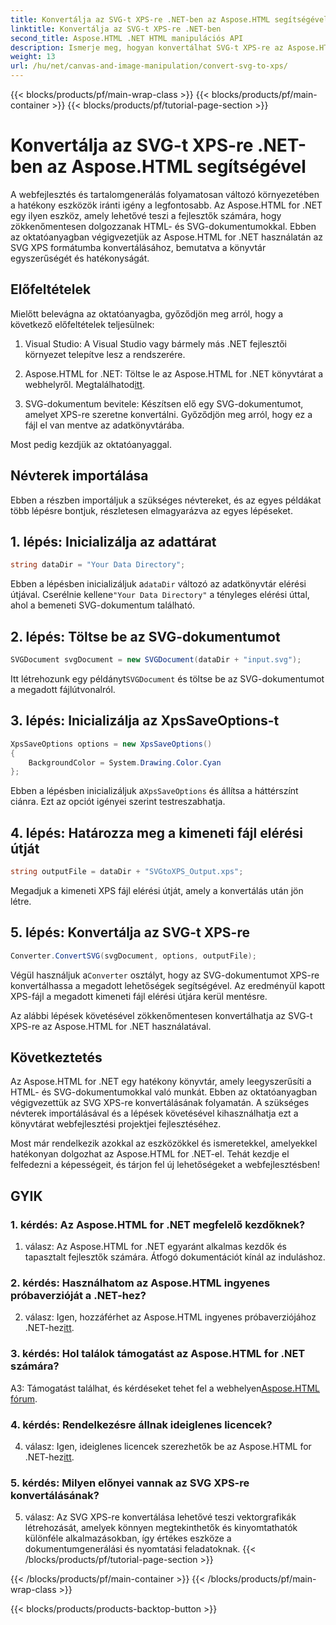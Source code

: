 ```yaml
---
title: Konvertálja az SVG-t XPS-re .NET-ben az Aspose.HTML segítségével
linktitle: Konvertálja az SVG-t XPS-re .NET-ben
second_title: Aspose.HTML .NET HTML manipulációs API
description: Ismerje meg, hogyan konvertálhat SVG-t XPS-re az Aspose.HTML for .NET használatával. Fokozza fel webfejlesztését ezzel a hatékony könyvtárral.
weight: 13
url: /hu/net/canvas-and-image-manipulation/convert-svg-to-xps/
---
```


{{< blocks/products/pf/main-wrap-class >}}
{{< blocks/products/pf/main-container >}}
{{< blocks/products/pf/tutorial-page-section >}}

# Konvertálja az SVG-t XPS-re .NET-ben az Aspose.HTML segítségével


A webfejlesztés és tartalomgenerálás folyamatosan változó környezetében a hatékony eszközök iránti igény a legfontosabb. Az Aspose.HTML for .NET egy ilyen eszköz, amely lehetővé teszi a fejlesztők számára, hogy zökkenőmentesen dolgozzanak HTML- és SVG-dokumentumokkal. Ebben az oktatóanyagban végigvezetjük az Aspose.HTML for .NET használatán az SVG XPS formátumba konvertálásához, bemutatva a könyvtár egyszerűségét és hatékonyságát.

## Előfeltételek

Mielőtt belevágna az oktatóanyagba, győződjön meg arról, hogy a következő előfeltételek teljesülnek:

1. Visual Studio: A Visual Studio vagy bármely más .NET fejlesztői környezet telepítve lesz a rendszerére.

2.  Aspose.HTML for .NET: Töltse le az Aspose.HTML for .NET könyvtárat a webhelyről. Megtalálhatod[itt](https://releases.aspose.com/html/net/).

3. SVG-dokumentum bevitele: Készítsen elő egy SVG-dokumentumot, amelyet XPS-re szeretne konvertálni. Győződjön meg arról, hogy ez a fájl el van mentve az adatkönyvtárába.

Most pedig kezdjük az oktatóanyaggal.

## Névterek importálása

Ebben a részben importáljuk a szükséges névtereket, és az egyes példákat több lépésre bontjuk, részletesen elmagyarázva az egyes lépéseket.

## 1. lépés: Inicializálja az adattárat

```csharp
string dataDir = "Your Data Directory";
```

 Ebben a lépésben inicializáljuk a`dataDir` változó az adatkönyvtár elérési útjával. Cserélnie kellene`"Your Data Directory"` a tényleges elérési úttal, ahol a bemeneti SVG-dokumentum található.

## 2. lépés: Töltse be az SVG-dokumentumot

```csharp
SVGDocument svgDocument = new SVGDocument(dataDir + "input.svg");
```

Itt létrehozunk egy példányt`SVGDocument` és töltse be az SVG-dokumentumot a megadott fájlútvonalról.

## 3. lépés: Inicializálja az XpsSaveOptions-t

```csharp
XpsSaveOptions options = new XpsSaveOptions()
{
    BackgroundColor = System.Drawing.Color.Cyan
};
```

 Ebben a lépésben inicializáljuk a`XpsSaveOptions` és állítsa a háttérszínt ciánra. Ezt az opciót igényei szerint testreszabhatja.

## 4. lépés: Határozza meg a kimeneti fájl elérési útját

```csharp
string outputFile = dataDir + "SVGtoXPS_Output.xps";
```

Megadjuk a kimeneti XPS fájl elérési útját, amely a konvertálás után jön létre.

## 5. lépés: Konvertálja az SVG-t XPS-re

```csharp
Converter.ConvertSVG(svgDocument, options, outputFile);
```

 Végül használjuk a`Converter` osztályt, hogy az SVG-dokumentumot XPS-re konvertálhassa a megadott lehetőségek segítségével. Az eredményül kapott XPS-fájl a megadott kimeneti fájl elérési útjára kerül mentésre.

Az alábbi lépések követésével zökkenőmentesen konvertálhatja az SVG-t XPS-re az Aspose.HTML for .NET használatával.

## Következtetés

Az Aspose.HTML for .NET egy hatékony könyvtár, amely leegyszerűsíti a HTML- és SVG-dokumentumokkal való munkát. Ebben az oktatóanyagban végigvezettük az SVG XPS-re konvertálásának folyamatán. A szükséges névterek importálásával és a lépések követésével kihasználhatja ezt a könyvtárat webfejlesztési projektjei fejlesztéséhez.

Most már rendelkezik azokkal az eszközökkel és ismeretekkel, amelyekkel hatékonyan dolgozhat az Aspose.HTML for .NET-el. Tehát kezdje el felfedezni a képességeit, és tárjon fel új lehetőségeket a webfejlesztésben!

## GYIK

### 1. kérdés: Az Aspose.HTML for .NET megfelelő kezdőknek?

1. válasz: Az Aspose.HTML for .NET egyaránt alkalmas kezdők és tapasztalt fejlesztők számára. Átfogó dokumentációt kínál az induláshoz.

### 2. kérdés: Használhatom az Aspose.HTML ingyenes próbaverzióját a .NET-hez?

 2. válasz: Igen, hozzáférhet az Aspose.HTML ingyenes próbaverziójához .NET-hez[itt](https://releases.aspose.com/).

### 3. kérdés: Hol találok támogatást az Aspose.HTML for .NET számára?

 A3: Támogatást találhat, és kérdéseket tehet fel a webhelyen[Aspose.HTML fórum](https://forum.aspose.com/).

### 4. kérdés: Rendelkezésre állnak ideiglenes licencek?

 4. válasz: Igen, ideiglenes licencek szerezhetők be az Aspose.HTML for .NET-hez[itt](https://purchase.aspose.com/temporary-license/).

### 5. kérdés: Milyen előnyei vannak az SVG XPS-re konvertálásának?

5. válasz: Az SVG XPS-re konvertálása lehetővé teszi vektorgrafikák létrehozását, amelyek könnyen megtekinthetők és kinyomtathatók különféle alkalmazásokban, így értékes eszköze a dokumentumgenerálási és nyomtatási feladatoknak.
{{< /blocks/products/pf/tutorial-page-section >}}

{{< /blocks/products/pf/main-container >}}
{{< /blocks/products/pf/main-wrap-class >}}

{{< blocks/products/products-backtop-button >}}
